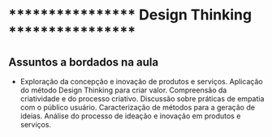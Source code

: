 # **************** Design Thinking ****************

## Assuntos a bordados na aula

- Exploração da concepção e inovação de produtos e serviços. Aplicação do método Design Thinking para criar valor. Compreensão da criatividade e do processo criativo. Discussão sobre práticas de empatia com o público usuário. Caracterização de métodos para a geração de ideias. Análise do processo de ideação e inovação em produtos e serviços.